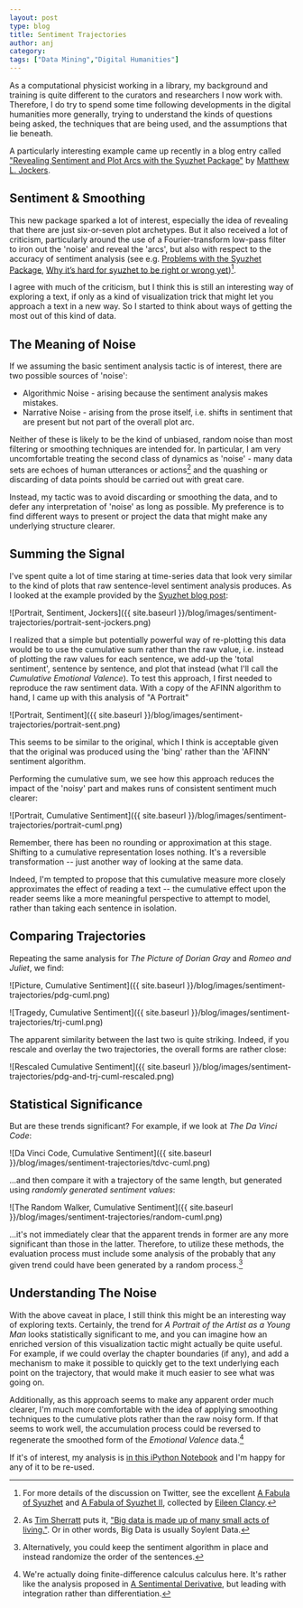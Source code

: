 ```yaml
---
layout: post
type: blog
title: Sentiment Trajectories
author: anj
category: 
tags: ["Data Mining","Digital Humanities"]
---
```


As a computational physicist working in a library, my background and training is quite different to the curators and researchers I now work with. Therefore, I do try to spend some time following developments in the digital humanities more generally, trying to understand the kinds of questions being asked, the techniques that are being used, and the assumptions that lie beneath.

A particularly interesting example came up recently in a blog entry called ["Revealing Sentiment and Plot Arcs with the Syuzhet Package"](http://www.matthewjockers.net/2015/02/02/syuzhet/) by [Matthew L. Jockers](http://www.matthewjockers.net/).

<!--break-->

## Sentiment & Smoothing

This new package sparked a lot of interest, especially the idea of revealing that there are just six-or-seven plot archetypes. But it also received a lot of criticism, particularly around the use of a Fourier-transform low-pass filter to iron out the 'noise' and reveal the 'arcs', but also with respect to the accuracy of sentiment analysis (see e.g. [Problems with the Syuzhet Package](https://annieswafford.wordpress.com/2015/03/02/syuzhet/), [Why it’s hard for syuzhet to be right or wrong yet](http://tedunderwood.com/2015/03/24/why-its-hard-for-syuzhet-to-be-right-or-wrong-yet/))[^1].

I agree with much of the criticism, but I think this is still an interesting way of exploring a text, if only as a kind of visualization trick that might let you approach a text in a new way. So I started to think about ways of getting the most out of this kind of data.


## The Meaning of Noise

If we assuming the basic sentiment analysis tactic is of interest, there are two possible sources of 'noise':

* Algorithmic Noise - arising because the sentiment analysis makes mistakes.
* Narrative Noise - arising from the prose itself, i.e. shifts in sentiment that are present but not part of the overall plot arc.

Neither of these is likely to be the kind of unbiased, random noise than most filtering or smoothing techniques are intended for. In particular, I am very uncomfortable treating the second class of dynamics as 'noise' - many data sets are echoes of human utterances or actions[^2] and the quashing or discarding of data points should be carried out with great care.

Instead, my tactic was to avoid discarding or smoothing the data, and to defer any interpretation of 'noise' as long as possible. My preference is to find different ways to present or project the data that might make any underlying structure clearer.


## Summing the Signal

I've spent quite a lot of time staring at time-series data that look very similar to the kind of plots that raw sentence-level sentiment analysis produces. As I looked at the example provided by the [Syuzhet blog post](http://www.matthewjockers.net/2015/02/02/syuzhet/):

![Portrait, Sentiment, Jockers]({{ site.baseurl }}/blog/images/sentiment-trajectories/portrait-sent-jockers.png)

I realized that a simple but potentially powerful way of re-plotting this data would be to use the cumulative sum rather than the raw value, i.e. instead of plotting the raw values for each sentence, we add-up the 'total sentiment', sentence by sentence, and plot that instead (what I'll call the *Cumulative Emotional Valence*). To test this approach, I first needed to reproduce the raw sentiment data. With a copy of the AFINN algorithm to hand, I came up with this analysis of "A Portrait"

![Portrait, Sentiment]({{ site.baseurl }}/blog/images/sentiment-trajectories/portrait-sent.png)

This seems to be similar to the original, which I think is acceptable given that the original was produced using the 'bing' rather than the 'AFINN' sentiment algorithm. 

Performing the cumulative sum, we see how this approach reduces the impact of the 'noisy' part and makes runs of consistent sentiment much clearer:

![Portrait, Cumulative Sentiment]({{ site.baseurl }}/blog/images/sentiment-trajectories/portrait-cuml.png)

Remember, there has been no rounding or approximation at this stage. Shifting to a cumulative representation loses nothing. It's a reversible transformation -- just another way of looking at the same data.

Indeed, I'm tempted to propose that this cumulative measure more closely approximates the effect of reading a text -- the cumulative effect upon the reader seems like a more meaningful perspective to attempt to model, rather than taking each sentence in isolation.

## Comparing Trajectories

Repeating the same analysis for *The Picture of Dorian Gray* and *Romeo and Juliet*, we find:

![Picture, Cumulative Sentiment]({{ site.baseurl }}/blog/images/sentiment-trajectories/pdg-cuml.png)

![Tragedy, Cumulative Sentiment]({{ site.baseurl }}/blog/images/sentiment-trajectories/trj-cuml.png)

The apparent similarity between the last two is quite striking. Indeed, if you rescale and overlay the two trajectories, the overall forms are rather close:

![Rescaled Cumulative Sentiment]({{ site.baseurl }}/blog/images/sentiment-trajectories/pdg-and-trj-cuml-rescaled.png)


## Statistical Significance

But are these trends significant? For example, if we look at *The Da Vinci Code*:

![Da Vinci Code, Cumulative Sentiment]({{ site.baseurl }}/blog/images/sentiment-trajectories/tdvc-cuml.png)

...and then compare it with a trajectory of the same length, but generated using *randomly generated sentiment values*:

![The Random Walker, Cumulative Sentiment]({{ site.baseurl }}/blog/images/sentiment-trajectories/random-cuml.png)

...it's not immediately clear that the apparent trends in former are any more significant than those in the latter. Therefore, to utilize these methods, the evaluation process must include some analysis of the probably that any given trend could have been generated by a random process.[^3]


## Understanding The Noise

With the above caveat in place, I still think this might be an interesting way of exploring texts. Certainly, the trend for *A Portrait of the Artist as a Young Man* looks statistically significant to me, and you can imagine how an enriched version of this visualization tactic might actually be quite useful. For example, if we could overlay the chapter boundaries (if any), and add a mechanism to make it possible to quickly get to the text underlying each point on the trajectory, that would make it much easier to see what was going on. 

Additionally, as this approach seems to make any apparent order much clearer, I'm much more comfortable with the idea of applying smoothing techniques to the cumulative plots rather than the raw noisy form. If that seems to work well, the accumulation process could be reversed to regenerate the smoothed form of the *Emotional Valence* data.[^4]

If it's of interest, my analysis is [in this iPython Notebook](http://nbviewer.ipython.org/github/anjackson/keeping-codes/blob/gh-pages/experiments/sentimental-trajectories.ipynb) and I'm happy for any of it to be re-used.

[^1]: For more details of the discussion on Twitter, see the excellent [A Fabula of Syuzhet](https://storify.com/clancynewyork/contretemps-a-syuzhet) and [A Fabula of Syuzhet II](https://storify.com/clancynewyork/a-fabula-of-syuzhet-ii/), collected by [Eileen Clancy](https://twitter.com/clancynewyork).
[^2]: As [Tim Sherratt](https://twitter.com/wragge) puts it, ["Big data is made up of many small acts of living."](http://discontents.com.au/stories-for-machines-data-for-humans/). Or in other words, Big Data is usually Soylent Data.
[^3]: Alternatively, you could keep the sentiment algorithm in place and instead randomize the order of the sentences.
[^4]: We're actually doing finite-difference calculus calculus here. It's rather like the analysis proposed in [A Sentimental Derivative](http://www.lagado.name/blog/?p=137), but leading with integration rather than differentiation.
